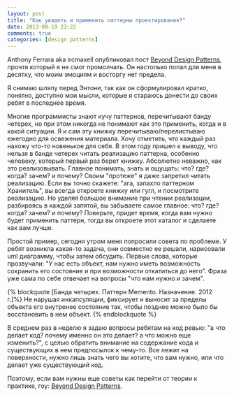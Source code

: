 ```yaml
---
layout: post
title: "Как увидеть и применить паттерны проектирования?"
date: 2013-09-19 23:22
comments: true
categories: [design patterns]
---
```

Anthony Ferrara aka ircmaxell опубликовал пост [Beyond Design Patterns](http://blog.ircmaxell.com/2013/09/beyond-design-patterns.html), прочтя который я не cмог промолчать. Он настолько попал для меня в десятку, что моим эмоциям и восторгу нет предела.
<!-- more -->
Я снимаю шляпу перед Энтони, так как он сформулировал кратко, понятно, доступно мои мысли, которые я стараюсь донести до своих ребят в последнее время. 

Многие программисты знают кучу паттернов, перечитывают банду четерех, но при этом никогда не понимают как это применить, когда и в какой ситуации. Я и сам эту книжку перечитываю/перелистываю ежегодно для освежения материала. Хочу отметить, что каждый раз нахожу что-то новенькое для себя. В этом году пришел к выводу, что нельзя в банде четерех читать реализацию паттерна, особенно человеку, который первый раз берет книжку. Абсолютно неважно, как это реализовывать. Главное понимать, знать и ощущать: что? где? когда? зачем? и почему? Своим "протеже" я даже запретил читать реализацию. Если вы точно скажете: "ага, запахло паттерном Хранитель", вы всегда откроете книжку или гугл, и посмотрите реализацию. Но уделяя большое внимание при чтении реализации, разбираясь в каждой запятой, вы забываете самое главное: что? где? когда? зачем? и почему? Поверьте, придет время, когда вам нужно будет применить паттерн, тогда вы откроете этот каталог и сделаете как вам лучше.

Простой пример, сегодня утром меня попросили совета по проблеме. У ребят возникла какая-то задача, они совместно ее решали, нарисовали uml диаграмму, чтобы затем обсудить. Первые слова, которые прозвучали: "У нас есть объект, нам нужно иметь возможность сохранить его состояние и при возможности откатиться до него". Фраза уже сама по себе отвечает на вопросы "что нам нужно и зачем".

{% blockquote [Банда четырех. Паттерн Memento. Назначение. 2012 г.]%}
Не нарушая инкапсуляции, фиксирует и выносит за пределы объекта его внутренее состояние так, чтобы позднее можно было бы восстановить в нем объект.
{% endblockquote %}

В среднем раз в неделю я задаю вопросы ребятам на код ревью: "а что делает код? почему именно он это делает? а что можно еще изменить?", с целью обратить внимание на содержание кода и существующих в нем предпосылок к чему-то. Все лежит на поверхности, нужно лишь знать чего вы хотите, что вам нужно, или что делает уже существующий код.

Поэтому, если вам нужны еще советы как перейти от теории к практике, гоу: [Beyond Design Patterns](http://blog.ircmaxell.com/2013/09/beyond-design-patterns.html).